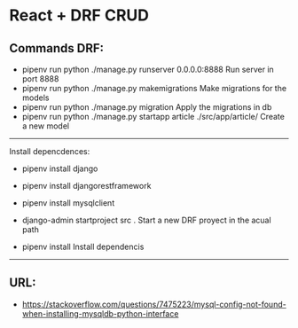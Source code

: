 # React + DRF CRUD

## Commands DRF:

- pipenv run python ./manage.py runserver 0.0.0.0:8888    Run server in port 8888
- pipenv run python ./manage.py makemigrations   Make migrations for the models
- pipenv run python ./manage.py migration        Apply the migrations in db
- pipenv run python ./manage.py startapp article ./src/app/article/      Create a new model 

---

Install depencdences:
- pipenv install django
- pipenv install djangorestframework
- pipenv install mysqlclient
- django-admin startproject src .  Start a new DRF proyect in the acual path

- pipenv install   Install dependencis


---

## URL: 

- https://stackoverflow.com/questions/7475223/mysql-config-not-found-when-installing-mysqldb-python-interface